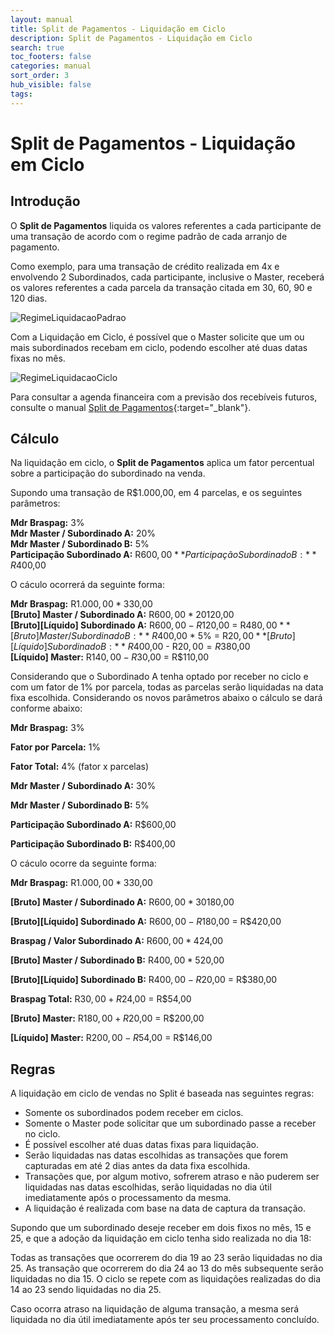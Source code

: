 ```yaml
---
layout: manual
title: Split de Pagamentos - Liquidação em Ciclo
description: Split de Pagamentos - Liquidação em Ciclo
search: true
toc_footers: false
categories: manual
sort_order: 3
hub_visible: false
tags:
---
```


# Split de Pagamentos - Liquidação em Ciclo

## Introdução

O **Split de Pagamentos** liquida os valores referentes a cada participante de uma transação de acordo com o regime padrão de cada arranjo de pagamento.

Como exemplo, para uma transação de crédito realizada em 4x e envolvendo 2 Subordinados, cada participante, inclusive o Master, receberá os valores referentes a cada parcela da transação citada em 30, 60, 90 e 120 dias.

![RegimeLiquidacaoPadrao](https://braspag.github.io/images/braspag/split/regime-pagamento-padrao.png)

Com a Liquidação em Ciclo, é possível que o Master solicite que um ou mais subordinados recebam em ciclo, podendo escolher até duas datas fixas no mês.

![RegimeLiquidacaoCiclo](https://braspag.github.io/images/braspag/split/regime-pagamento-ciclo.png)

Para consultar a agenda financeira com a previsão dos recebíveis futuros, consulte o manual [Split de Pagamentos](https://braspag.github.io//manual/split-pagamentos-braspag#agenda-financeira){:target="_blank"}.

## Cálculo

Na liquidação em ciclo, o **Split de Pagamentos** aplica um fator percentual sobre a participação do subordinado na venda.

Supondo uma transação de R$1.000,00, em 4 parcelas, e os seguintes parâmetros:

**Mdr Braspag:** 3%  
**Mdr Master / Subordinado A:** 20%  
**Mdr Master / Subordinado B:** 5%  
**Participação Subordinado A:** R$600,00  
**Participação Subordinado B:** R$400,00  

O cáculo ocorrerá da seguinte forma:

**Mdr Braspag:** R$1.000,00 * 3% = R$30,00  
**[Bruto] Master / Subordinado A:** R$600,00 * 20% = R$120,00  
**[Bruto][Líquido] Subordinado A:** R$600,00 - R$120,00 = R$480,00  
**[Bruto] Master / Subordinado B:** R$400,00 * 5% = R$20,00  
**[Bruto][Líquido] Subordinado B:** R$400,00 - R$20,00 = R$380,00  
**[Líquido] Master:** R$140,00 - R$30,00 = R$110,00  

Considerando que o Subordinado A tenha optado por receber no ciclo e com um fator de 1% por parcela, todas as parcelas serão liquidadas na data fixa escolhida. Considerando os novos parâmetros abaixo o cálculo se dará conforme abaixo:

**Mdr Braspag:** 3%

**Fator por Parcela:** 1%

**Fator Total:** 4% (fator x parcelas)

**Mdr Master / Subordinado A:** 30%

**Mdr Master / Subordinado B:** 5%

**Participação Subordinado A:** R$600,00

**Participação Subordinado B:** R$400,00

O cáculo ocorre da seguinte forma:

**Mdr Braspag:** R$1.000,00 * 3% = R$30,00

**[Bruto] Master / Subordinado A:** R$600,00 * 30% = R$180,00

**[Bruto][Líquido] Subordinado A:** R$600,00 - R$180,00 = R$420,00

**Braspag / Valor Subordinado A:** R$600,00 * 4% = R$24,00

**[Bruto] Master / Subordinado B:** R$400,00 * 5% = R$20,00

**[Bruto][Líquido] Subordinado B:** R$400,00 - R$20,00 = R$380,00

**Braspag Total:** R$30,00 + R$24,00 = R$54,00

**[Bruto] Master:** R$180,00 + R$20,00 = R$200,00

**[Líquido] Master:** R$200,00 - R$54,00 = R$146,00

## Regras

A liquidação em ciclo de vendas no Split é baseada nas seguintes regras:

* Somente os subordinados podem receber em ciclos.
* Somente o Master pode solicitar que um subordinado passe a receber no ciclo.
* É possível escolher até duas datas fixas para liquidação.
* Serão liquidadas nas datas escolhidas as transações que forem capturadas em até 2 dias antes da data fixa escolhida.
* Transações que, por algum motivo, sofrerem atraso e não puderem ser liquidadas nas datas escolhidas, serão liquidadas no dia útil imediatamente após o processamento da mesma.
* A liquidação é realizada com base na data de captura da transação.

Supondo que um subordinado deseje receber em dois fixos no mês, 15 e 25, e que a adoção da liquidação em ciclo tenha sido realizada no dia 18:

Todas as transações que ocorrerem do dia 19 ao 23 serão liquidadas no dia 25.
As transação que ocorrerem do dia 24 ao 13 do mês subsequente serão liquidadas no dia 15. 
O ciclo se repete com as liquidações realizadas do dia 14 ao 23 sendo liquidadas no dia 25.

Caso ocorra atraso na liquidação de alguma transação, a mesma será liquidada no dia útil imediatamente após ter seu processamento concluído.